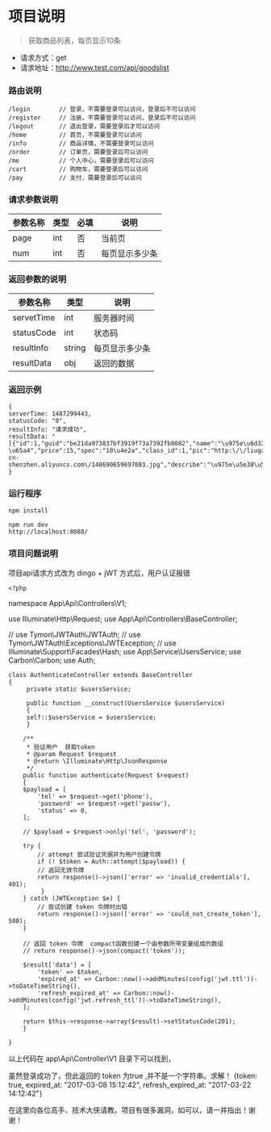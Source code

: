 # 项目说明
> 获取商品列表，每页显示10条

* 请求方式：get
* 请求地址：http://www.test.com/api/goodslist

### 路由说明
	/login        // 登录，不需要登录可以访问，登录后不可以访问
	/register     // 注册，不需要登录可以访问，登录后不可以访问
	/logout       // 退出登录，需要登录后才可以访问
	/home         // 首页，不需要登录可以访问
	/info		  // 商品详情，不需要登录可以访问
	/order		  // 订单页，需要登录后可以访问
	/me           // 个人中心，需要登录后可以访问
	/cart		  // 购物车，需要登录后可以访问
	/pay		  // 支付，需要登录后可以访问
	

### 请求参数说明

| 参数名称 | 类型 | 必填 | 说明 |
|---|---|----|---|
| page | int | 否 |当前页 |
| num | int | 否 | 每页显示多少条 |


### 返回参数的说明

| 参数名称 | 类型 | 说明 |
| --- | --- | ---- |
| servetTime| int | 服务器时间 |
| statusCode | int | 状态码 |
| resultInfo | string | 每页显示多少条 |
| resultData | obj | 返回的数据 |


### 返回示例


	{
	serverTime: 1487299443,
	statusCode: "0",
	resultInfo: "请求成功",
	resultData: "[{"id":1,"guid":"be21da973837bf3919f73a7392fb0082","name":"\u975e\u6d32\u6843\u5b50","subtitle":"\u975e\u6d32\u6843\u5b5010\u4e2a15\u5143","stock":"100 \u65a4","price":15,"spec":"10\u4e2a","class_id":1,"pic":"http:\/\/liugang23.oss-cn-shenzhen.aliyuncs.com\/148690659697083.jpg","describe":"\u975e\u5e38\u597d\u5403\u7684\u975e\u6d32\u6843\u5b50\uff0c\u4e2a\u5927\uff0c\u5947\u7279\uff01","sales":9,"new":1,"addtime":"1486708641","status":0,"class_name":"\u6c34\u679c","pater":0,"path":"0,","level":1}]"
	}


### 运行程序

	npm install

	npm run dev
	http://localhost:8088/
	
### 项目问题说明
项目api请求方式改为 dingo + jWT 方式后，用户认证报错

	<?php
namespace App\Api\Controllers\V1;

use Illuminate\Http\Request;
use App\Api\Controllers\BaseController;

// use Tymon\JWTAuth\JWTAuth;
// use Tymon\JWTAuth\Exceptions\JWTException;
// use Illuminate\Support\Facades\Hash;
use App\Service\UsersService;
use Carbon\Carbon;
use Auth;


	class AuthenticateController extends BaseController
	{
	     private static $usersService;

	     public function __construct(UsersService $usersService)
	     {
		 self::$usersService = $usersService;
	     }

	    /**
	     * 验证用户  获取token
	     * @param Request $request
	     * @return \Illuminate\Http\JsonResponse
	     */
	    public function authenticate(Request $request)
	    {
		$payload = [
		    'tel' => $request->get('phone'),
		    'password' => $request->get('passw'),
		    'status' => 0,
		];

		// $payload = $request->only('tel', 'password');

		try {
		    // attempt 尝试验证凭据并为用户创建令牌
		    if (! $token = Auth::attempt($payload)) {
			// 返回无效令牌
			return response()->json(['error' => 'invalid_credentials'], 401);
		     }
		} catch (JWTException $e) {
		    // 尝试创建 token 令牌时出错
		    return response()->json(['error' => 'could_not_create_token'], 500);
		}

		// 返回 token 令牌  compact函数创建一个由参数所带变量组成的数组
		// return response()->json(compact('token'));

		$result['data'] = [
		    'token' => $token,
		    'expired_at' => Carbon::now()->addMinutes(config('jwt.ttl'))->toDateTimeString(),
		    'refresh_expired_at' => Carbon::now()->addMinutes(config('jwt.refresh_ttl'))->toDateTimeString(),
		];

		return $this->response->array($result)->setStatusCode(201);
	    }

	}

	
以上代码在 app\Api\Controller\V1 目录下可以找到，
       
虽然登录成功了，但此返回的 token 为true ,并不是一个字符串。求解！
	 {token: true, expired_at: "2017-03-08 15:12:42", refresh_expired_at: "2017-03-22 14:12:42"}
 
 在这里向各位高手、技术大侠请教。项目有很多漏洞，如可以，请一并指出！谢谢！

